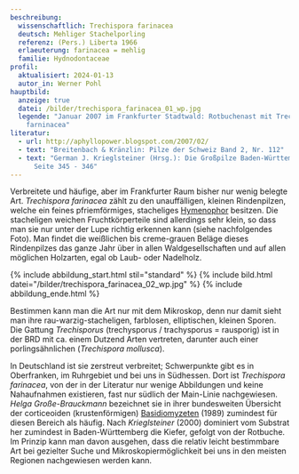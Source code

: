 ```yaml
---
beschreibung:
  wissenschaftlich: Trechispora farinacea
  deutsch: Mehliger Stachelporling
  referenz: (Pers.) Liberta 1966
  erlaeuterung: farinacea = mehlig
  familie: Hydnodontaceae
profil:
  aktualisiert: 2024-01-13
  autor_in: Werner Pohl
hauptbild:
  anzeige: true
  datei: /bilder/trechispora_farinacea_01_wp.jpg
  legende: "Januar 2007 im Frankfurter Stadtwald: Rotbuchenast mit Trechispora
    farninacea"
literatur:
  - url: http://aphyllopower.blogspot.com/2007/02/
  - text: "Breitenbach & Kränzlin: Pilze der Schweiz Band 2, Nr. 112"
  - text: "German J. Krieglsteiner (Hrsg.): Die Großpilze Baden-Württembergs Band 1
      Seite 345 - 346"
---
```

Verbreitete und häufige, aber im Frankfurter Raum bisher nur wenig belegte Art. *Trechispora farinacea* zählt zu den unauffälligen, kleinen Rindenpilzen, welche ein feines pfriemförmiges, stacheliges [Hymenophor](Hymenophor "Glossar") besitzen. Die stacheligen weichen Fruchtkörperteile sind allerdings sehr klein, so dass man sie nur unter der Lupe richtig erkennen kann (siehe nachfolgendes Foto). Man findet die weißlichen bis creme-grauen Beläge dieses Rindenpilzes das ganze Jahr über in allen Waldgesellschaften und auf allen möglichen Holzarten, egal ob Laub- oder Nadelholz.

{% include abbildung_start.html stil="standard" %}
{% include bild.html datei="/bilder/trechispora_farinacea_02_wp.jpg" %}
{% include abbildung_ende.html %}

Bestimmen kann man die Art nur mit dem Mikroskop, denn nur damit sieht man ihre rau-warzig-stacheligen, farblosen, elliptischen, kleinen Sporen. Die Gattung *Trechisporus* (trechysporus / trachysporus = rausporig) ist in der BRD mit ca. einem Dutzend Arten vertreten, darunter auch einer porlingsähnlichen (*Trechispora mollusca*).

In Deutschland ist sie zerstreut verbreitet; Schwerpunkte gibt es in Oberfranken, im Ruhrgebiet und bei uns in Südhessen. Dort ist *Trechispora farinacea*, von der in der Literatur nur wenige Abbildungen und keine Nahaufnahmen existieren, fast nur südlich der Main-Linie nachgewiesen. *Helga Große-Brauckmann* bezeichnet sie in ihrer bundesweiten Übersicht der corticeoiden (krustenförmigen) [Basidiomyzeten](Basidiomyzeten) (1989) zumindest für diesen Bereich als häufig. Nach *Krieglsteiner* (2000) dominiert vom Substrat her zumindest in Baden-Württemberg die Kiefer, gefolgt von der Rotbuche. Im Prinzip kann man davon ausgehen, dass die relativ leicht bestimmbare Art bei gezielter Suche und Mikroskopiermöglichkeit bei uns in den meisten Regionen nachgewiesen werden kann.
